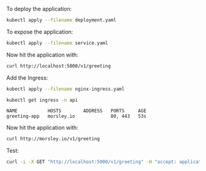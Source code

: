To deploy the application:

```bash
kubectl apply --filename deployment.yaml
```

To expose the application:

```bash
kubectl apply --filename service.yaml
```

Now hit the application with:

```bash
curl http://localhost:5000/v1/greeting
```

Add the Ingress:

```bash
kubectl apply --filename nginx-ingress.yaml
```

```bash
kubectl get ingress -n api
```

```
NAME           HOSTS        ADDRESS   PORTS     AGE
greeting-app   morsley.io             80, 443   53s
```

Now hit the application with:

```bash
curl http://morsley.io/v1/greeting
```

Test:

```bash
curl -i -X GET "http://localhost:5000/v1/greeting" -H "accept: application/json" 
```